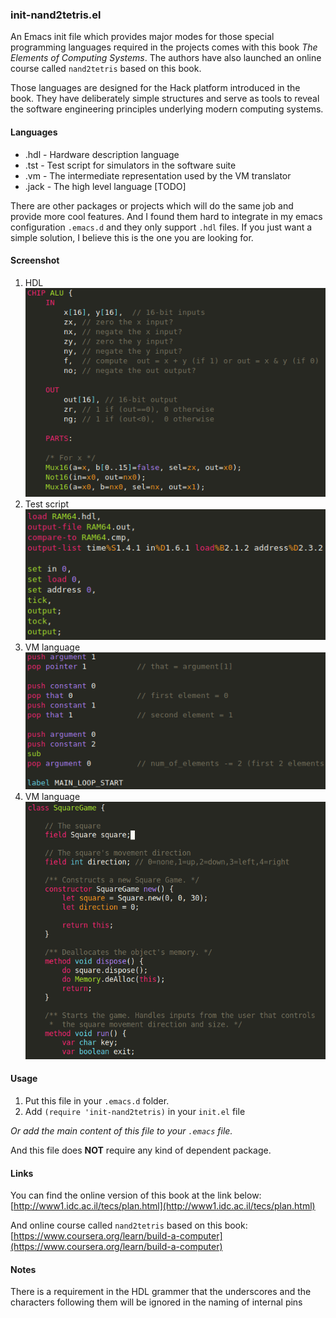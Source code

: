 ### init-nand2tetris.el

An Emacs init file which provides major modes for those special programming languages required in the projects comes with this book *The Elements of Computing Systems*. The authors have also launched an online course called `nand2tetris` based on this book.

Those languages are designed for the Hack platform introduced in the book. They have deliberately simple structures and serve as tools to reveal the software engineering principles underlying modern computing systems.

#### Languages

* .hdl  - Hardware description language
* .tst  - Test script for simulators in the software suite
* .vm   - The intermediate representation used by the VM translator
* .jack - The high level language [TODO]

There are other packages or projects which will do the same job and provide more cool features. And I found them hard to integrate in my emacs configuration `.emacs.d` and they only support `.hdl` files. If you just want a simple solution, I believe this is the one you are looking for.

#### Screenshot
1. HDL  
![hdl](images/screenshot_hdl.png)
2. Test script  
![tst](images/screenshot_tst.png)
3. VM language  
![vm](images/screenshot_vm.png)
4. VM language  
![vm](images/screenshot_jack.png)
#### Usage

1. Put this file in your `.emacs.d` folder.
2. Add `(require 'init-nand2tetris)` in your `init.el` file

*Or add the main content of this file to your `.emacs` file.*

And this file does **NOT** require any kind of dependent package.

#### Links
You can find the online version of this book at the link below:
[http://www1.idc.ac.il/tecs/plan.html](http://www1.idc.ac.il/tecs/plan.html)

And online course called `nand2tetris` based on this book:
[https://www.coursera.org/learn/build-a-computer](https://www.coursera.org/learn/build-a-computer)


#### Notes
There is a requirement in the HDL grammer that the underscores and the characters following them will be ignored in the naming of internal pins
